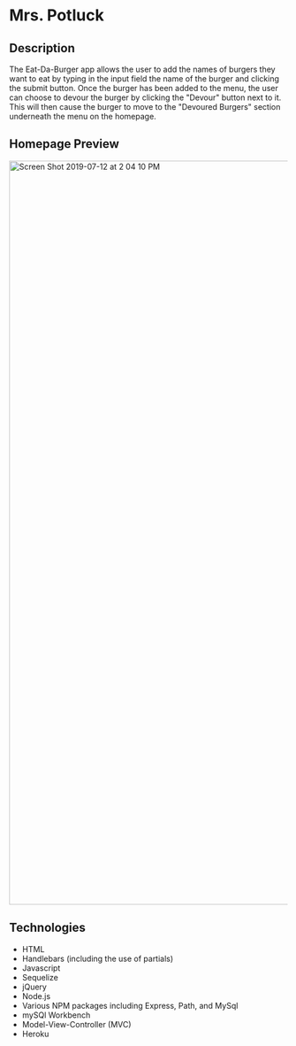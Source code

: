 # Mrs. Potluck


Description
------------
The Eat-Da-Burger app allows the user to add the names of burgers they want to eat by typing in the input field the name of the burger and clicking the submit button. Once the burger has been added to the menu, the user can choose to devour the burger by clicking the "Devour" button next to it. This will then cause the burger to move to the "Devoured Burgers" section underneath the menu on the homepage. 

Homepage Preview
------------


<img width="1345" alt="Screen Shot 2019-07-12 at 2 04 10 PM" src="https://user-images.githubusercontent.com/50416482/61158533-0c59fe80-a4ae-11e9-9397-75ca2ab54590.png">

Technologies
------------
* HTML
* Handlebars (including the use of partials)
* Javascript
* Sequelize
* jQuery
* Node.js
* Various NPM packages including Express, Path, and MySql
* mySQl Workbench
* Model-View-Controller (MVC)
* Heroku


